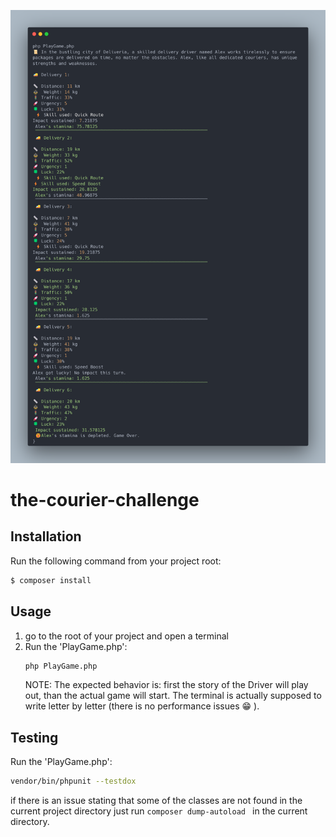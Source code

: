 ![the_courier_challenge - repo cover image](https://github.com/boscan-alexandru/the-courier-challenge/blob/main/the_courier_challenge.png?raw=true)

# the-courier-challenge

## Installation

Run the following command from your project root:

```bash
$ composer install
```

## Usage

1. go to the root of your project and open a terminal
2. Run the 'PlayGame.php':
   ```sh
   php PlayGame.php
   ```
   NOTE: The expected behavior is: first the story of the Driver will play out, than the actual game will start. The terminal is actually supposed to write letter by letter (there is no performance issues 😁 ).

## Testing

Run the 'PlayGame.php':

```sh
vendor/bin/phpunit --testdox
```

if there is an issue stating that some of the classes are not found in the current project directory just run `composer dump-autoload ` in the current directory.

